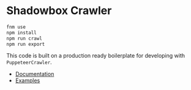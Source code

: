 # Shadowbox Crawler

```bash
fnm use
npm install
npm run crawl
npm run export
```

This code is built on a production ready boilerplate for developing with `PuppeteerCrawler`.

- [Documentation](https://crawlee.dev/api/puppeteer-crawler/class/PuppeteerCrawler)
- [Examples](https://crawlee.dev/docs/examples/puppeteer-crawler)
